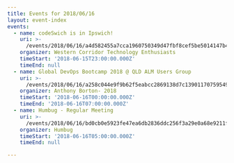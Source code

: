 ```yaml
---
title: Events for 2018/06/16
layout: event-index
events:
  - name: codeSwich is in Ipswich!
    uri: >-
      /events/2018/06/16/a4d582455a7cca1960750349d47fbf8cef5be5014147b4b19d6fa25615a30d18
    organizer: Western Corridor Technology Enthusiasts
    timeStart: '2018-06-15T23:00:00.000Z'
    timeEnd: null
  - name: Global DevOps Bootcamp 2018 @ QLD ALM Users Group
    uri: >-
      /events/2018/06/16/a258c044e9f9b62f5eabcc2869138d7c13901170759549db96ea89ac1a7b24fc
    organizer: Anthony Borton- 2018
    timeStart: '2018-06-16T00:00:00.000Z'
    timeEnd: '2018-06-16T07:00:00.000Z'
  - name: Humbug - Regular Meeting
    uri: >-
      /events/2018/06/16/bd0cb0e5923fe47ea6db2836ddc256f3a29e0a68e9211fc56eb576c3e21fa583
    organizer: Humbug
    timeStart: '2018-06-16T05:00:00.000Z'
    timeEnd: null

---
```

